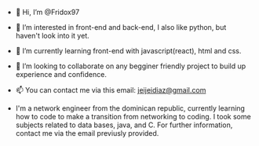 - 👋 Hi, I’m @Fridox97
- 👀 I’m interested in front-end and back-end, I also like python, but haven't look into it yet.
- 🌱 I’m currently learning front-end with javascript(react), html and css.
- 💞️ I’m looking to collaborate on any begginer friendly project to build up experience and confidence.
- 📫 You can contact me via this email: jeijeidiaz@gmail.com

- I'm a network engineer from the dominican republic, currently learning how to code to make a transition from networking to coding. I took some subjects related to data bases, java, and C. For further information, contact me via the email previusly provided.
<!---
Fridox97/Fridox97 is a ✨ special ✨ repository because its `README.md` (this file) appears on your GitHub profile.
You can click the Preview link to take a look at your changes.
--->
